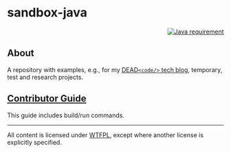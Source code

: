 # sandbox-java

<p align="right">
  <a href="https://docs.oracle.com/en/java/javase/18/index.html">
    <img src="https://img.shields.io/badge/Java_SE-18-ED8B00.svg?labelColor=007396"
        alt="Java requirement">
  </a>
</p>

## About

A repository with examples,
e.g., for my [DEAD`<code/>` tech blog](https://www.kovalenko.link/blog/tech/),
temporary, test and research projects.

## [Contributor Guide](https://github.com/stIncMale/sandbox/blob/master/contributing.md)

This guide includes build/run commands.

---

All content is licensed under [WTFPL](http://www.wtfpl.net/),
except where another license is explicitly specified.
